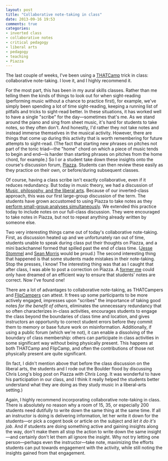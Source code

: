 ```yaml
---
layout: post
title: "Collaborative note-taking in class"
date: 2013-09-16 19:53
comments: true
categories: 
- inverted class
- collaborative notes
- critical pedagogy
- liberal arts
- pedagogy
- teaching
- Piazza
---
```


The last couple of weeks, I've been using a [THATCamp](http://thatcamp.org) trick in class: collaborative note-taking. I love it, and I highly recommend it.

For the most part, this has been in my aural skills classes. Rather than me telling them the kinds of things to look out for when sight-reading (performing music without a chance to practice first), for example, we've simply been spending a lot of time sight-reading, keeping a running list of pitfalls and tricks to sight-read better. In these situations, it has worked well to have a single "scribe" for the day—sometimes that's me. As we stand around the piano and sing from sheet music, it's hard for students to take notes, so they often don't. And honestly, I'd rather they not take notes and instead immerse themselves in the musical activity. However, there are things that come up during this activity that is worth remembering for future attempts to sight-read. (The fact that starting new phrases on pitches not part of the tonic triad—the "home" chord on which a piece of music tends to begin and end—is harder than starting phrases on pitches from the home chord, for example.) So I or a student take down these insights onto the course's discussion forum, [Piazza](http://piazza.com). Students can then review these easily as they practice on their own, or before/during subsequent classes.

Of course, having a class scribe isn't exactly collaborative, even if it reduces redundancy. But today in music theory, we had a discussion of [Music, philosophy, and the liberal arts](http://www.cplong.org/2013/09/music-philosophy-and-the-liberal-arts/#comment-2325). Because of our inverted-class approach, this was our first large-group discussion of the term. The students have grown accustomed to using Piazza to take notes as they [perform small-group analyses simultaneously](http://www.flipcamp.org/engagingstudents/shafferpt3.html). We extended this practice today to include notes on our full-class discussion. They were encouraged to take notes in Piazza, but not to repeat anything already written by someone else.

Two very interesting things came out of today's collaborative note-taking. First, as discussion heated up and we unfortunately ran out of time, students unable to speak during class put their thoughts on Piazza, and a mini backchannel formed that spilled past the end of class time. ([Jesse Stommel](http://twitter.com/jessifer) and [Sean Morris](http://twitter.com/slamteacher) would be proud.) The second interesting thing that happened is that some students made mistakes in their note-taking. Stop the presses, I know! The interesting thing was that as I caught that after class, I was able to post a correction on Piazza. A [former me](http://kris.shaffermusic.com/2013/08/convocation-address-on-the-inverted-class/) could only have dreamed of an efficient way to ensure that students' notes are correct. Now I've found one!

There are a lot of advantages to collaborative note-taking, as THATCampers and [FlipCampers](http://flipcamp.org) can attest. It frees up some participants to be more actively engaged, impresses upon "scribes" the importance of taking good notes *for the benefit of others*, eliminates the unnecessary redundancy that so often characterizes in-class activities, encourages students to engage the class beyond the boundaries of class time and location, and gives instructors an opportunity to correct student errors before they commit them to memory or base future work on misinformation. Additionally, if using a public forum (which we're not), it can enable a dissolving of the boundary of class membership: others can participate in class activities in some significant way without being physically present. This happens at both THATCamp and FlipCamp, and often the contributions of those not physically present are quite significant. 

(In fact, I didn't mention above that before the class discussion on the liberal arts, the students and I rode out the Boulder flood by discussing Chris Long's blog post on Piazza *with Chris Long*. It was wonderful to have his participation in our class, and I think it really helped the students better understand what they are doing as they study music in a liberal-arts setting.)

Again, I highly recommend incorporating collaborative note-taking in class. There is absolutely no reason why a room of 15, 35, or especially 200 students need dutifully to write down the same thing at the same time. If all an instructor is doing is delivering information, let her write it down for the students—or pick a cogent book or article on the subject and *let it do it's job*. And if students are doing something active and gaining insights along the way, don't make them all stop the action to write down the same insight—and certainly don't let them all ignore the insight. Why not try letting one person—perhaps even the instructor—take note, maximizing the efforts students can put towards engagement with the activity, while still noting the insights gained from that engagement.